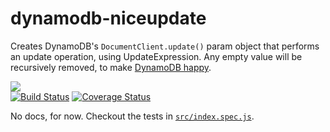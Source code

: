 # dynamodb-niceupdate
Creates DynamoDB's `DocumentClient.update()` param object that performs an update operation, using UpdateExpression.
Any empty value will be recursively removed, to make [DynamoDB happy](https://docs.aws.amazon.com/amazondynamodb/latest/APIReference/API_PutItem.html).

![](https://nodei.co/npm/dynamodb-niceupdate.png?mini=true)   
[![Build Status](https://travis-ci.org/lusentis/dynamodb-niceupdate.svg?branch=master)](https://travis-ci.org/lusentis/dynamodb-niceupdate) 
[![Coverage Status](https://coveralls.io/repos/github/lusentis/dynamodb-niceupdate/badge.svg?branch=master)](https://coveralls.io/github/lusentis/dynamodb-niceupdate?branch=master)

No docs, for now. Checkout the tests in [`src/index.spec.js`](`src/index.spec.js`).

